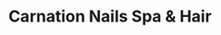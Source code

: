 ---
title: "Carnation Nails Spa & Hair"
url: /toronto/carnation-nails-spa-and-hair/
shop: hairdresser
---